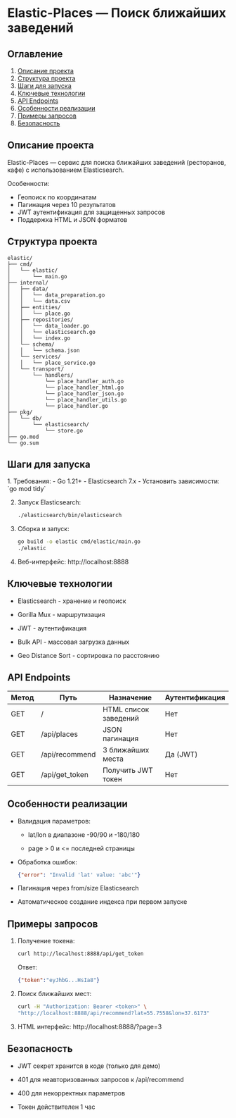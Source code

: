 # Elastic-Places — Поиск ближайших заведений

## Оглавление

1. [Описание проекта](#i)
2. [Структура проекта](#ii)
3. [Шаги для запуска](#iii)
4. [Ключевые технологии](#iv)
5. [API Endpoints](#v)
6. [Особенности реализации](#vi)
7. [Примеры запросов](#vii)
8. [Безопасность](#viii)

<h2 id="i" >Описание проекта</h2>
Elastic-Places — сервис для поиска ближайших заведений (ресторанов, кафе) с использованием Elasticsearch.

Особенности:
- Геопоиск по координатам
- Пагинация через 10 результатов
- JWT аутентификация для защищенных запросов
- Поддержка HTML и JSON форматов

<h2 id="ii" >Структура проекта</h2>

```
elastic/
├── cmd/
│   └── elastic/
│       └── main.go
├── internal/
│   ├── data/
│   │   └── data_preparation.go
│   │   └── data.csv
│   ├── entities/
│   │   └── place.go
│   ├── repositories/
│   │   └── data_loader.go
│   │   └── elasticsearch.go
│   │   └── index.go
│   └── schema/
│   │   └── schema.json
│   └── services/
│   │   └── place_service.go
│   └── transport/
│       └── handlers/
│           └── place_handler_auth.go
│           └── place_handler_html.go
│           └── place_handler_json.go
│           └── place_handler_utils.go
│           └── place_handler.go
├── pkg/
│   └── db/
│       └── elasticsearch/
│           └── store.go
├── go.mod
└── go.sum
```

<h2 id="iii" >Шаги для запуска</h2>
1. Требования:
   - Go 1.21+
   - Elasticsearch 7.x
   - Установить зависимости: `go mod tidy`

2. Запуск Elasticsearch:

    ```bash
    ./elasticsearch/bin/elasticsearch
    ```

3. Сборка и запуск:

    ```bash
    go build -o elastic cmd/elastic/main.go
    ./elastic
    ```

4. Веб-интерфейс: http://localhost:8888

<h2 id="#iv" >Ключевые технологии</h2>

- Elasticsearch - хранение и геопоиск

- Gorilla Mux - маршрутизация

- JWT - аутентификация

- Bulk API - массовая загрузка данных

- Geo Distance Sort - сортировка по расстоянию

<h2 id="#v" >API Endpoints</h2>

  Метод | Путь           | Назначение            | Аутентификация |
 |------|----------------|-----------------------|----------------|
 | GET  | /              | HTML список заведений | Нет            |
 | GET  | /api/places    | JSON пагинация        | Нет            |
 | GET  | /api/recommend | 3 ближайших места     | Да (JWT)       |
 | GET  | /api/get_token | Получить JWT токен    | Нет            |

<h2 id="#vi" >Особенности реализации</h2>

- Валидация параметров:

   - lat/lon в диапазоне -90/90 и -180/180

   - page > 0 и <= последней страницы

- Обработка ошибок:

    ``` json
    {"error": "Invalid 'lat' value: 'abc'"}
    ```

- Пагинация через from/size Elasticsearch

- Автоматическое создание индекса при первом запуске

<h2 id="#vii" >Примеры запросов</h2>

1. Получение токена:

    ```bash
    curl http://localhost:8888/api/get_token
    ```

    Ответ:

    ```json
    {"token":"eyJhbG...HsIa8"}
    ```

2. Поиск ближайших мест:

    ```bash
    curl -H "Authorization: Bearer <token>" \
    "http://localhost:8888/api/recommend?lat=55.7558&lon=37.6173"
    ```

3. HTML интерфейс: http://localhost:8888/?page=3

<h2 id="#viii" >Безопасность</h2>

- JWT секрет хранится в коде (только для демо)

- 401 для неавторизованных запросов к /api/recommend

- 400 для некорректных параметров

- Токен действителен 1 час
